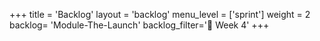 +++
title = 'Backlog'
layout = 'backlog'
menu_level = ['sprint']
weight = 2
backlog= 'Module-The-Launch'
backlog_filter='📅 Week 4'
+++
